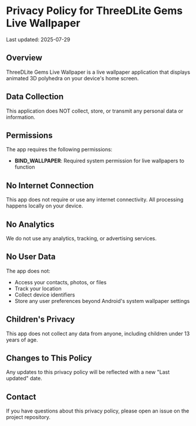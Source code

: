 # Privacy Policy for ThreeDLite Gems Live Wallpaper

Last updated: 2025-07-29

## Overview
ThreeDLite Gems Live Wallpaper is a live wallpaper application that displays animated 3D polyhedra on your device's home screen.

## Data Collection
This application does NOT collect, store, or transmit any personal data or information.

## Permissions
The app requires the following permissions:
- **BIND_WALLPAPER**: Required system permission for live wallpapers to function

## No Internet Connection
This app does not require or use any internet connectivity. All processing happens locally on your device.

## No Analytics
We do not use any analytics, tracking, or advertising services.

## No User Data
The app does not:
- Access your contacts, photos, or files
- Track your location
- Collect device identifiers
- Store any user preferences beyond Android's system wallpaper settings

## Children's Privacy
This app does not collect any data from anyone, including children under 13 years of age.

## Changes to This Policy
Any updates to this privacy policy will be reflected with a new "Last updated" date.

## Contact
If you have questions about this privacy policy, please open an issue on the project repository.